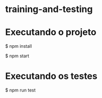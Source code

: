 # training-and-testing

# Executando o projeto
$ npm install

$ npm start

# Executando os testes

$ npm run test
